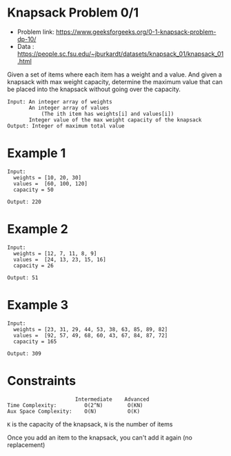 # Knapsack Problem 0/1

* Problem link: https://www.geeksforgeeks.org/0-1-knapsack-problem-dp-10/
* Data : https://people.sc.fsu.edu/~jburkardt/datasets/knapsack_01/knapsack_01.html

Given a set of items where each item has a weight and a value. And given a knapsack with max weight capacity, determine the maximum value that can be placed into the knapsack without going over the capacity.
```
Input: An integer array of weights
       An integer array of values
           (The ith item has weights[i] and values[i])
       Integer value of the max weight capacity of the knapsack
Output: Integer of maximum total value
```
# Example 1
```
Input:
  weights = [10, 20, 30]
  values =  [60, 100, 120]
  capacity = 50

Output: 220
```
# Example 2
```
Input:
  weights = [12, 7, 11, 8, 9]
  values =  [24, 13, 23, 15, 16]
  capacity = 26

Output: 51
```
# Example 3
```
Input:
  weights = [23, 31, 29, 44, 53, 38, 63, 85, 89, 82]
  values =  [92, 57, 49, 68, 60, 43, 67, 84, 87, 72]
  capacity = 165

Output: 309
```
# Constraints
```
                      Intermediate    Advanced
Time Complexity:         O(2^N)        O(KN)
Aux Space Complexity:    O(N)          O(K)
```

`K` is the capacity of the knapsack, `N` is the number of items

Once you add an item to the knapsack, you can't add it again (no replacement)

